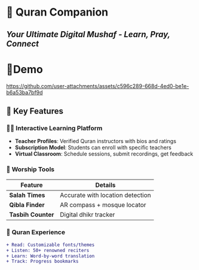 # 📖 **Quran Companion**  
*Your Ultimate Digital Mushaf - Learn, Pray, Connect*  
---
# 🎥Demo
https://github.com/user-attachments/assets/c596c289-668d-4ed0-be1e-b6a53ba7bf9d


## 🌟 **Key Features**  

### 👨‍🏫 **Interactive Learning Platform**  
- **Teacher Profiles**: Verified Quran instructors with bios and ratings  
- **Subscription Model**: Students can enroll with specific teachers  
- **Virtual Classroom**: Schedule sessions, submit recordings, get feedback  

### 🕋 **Worship Tools**  
| Feature          | Details                          |
|------------------|----------------------------------|
| **Salah Times**  | Accurate with location detection |
| **Qibla Finder** | AR compass + mosque locator      |
| **Tasbih Counter** | Digital dhikr tracker          |

### 📖 **Quran Experience**  
```diff
+ Read: Customizable fonts/themes
+ Listen: 50+ renowned reciters
+ Learn: Word-by-word translation
+ Track: Progress bookmarks
